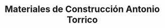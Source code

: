 ---
title: "Materiales de Construcción Antonio Torrico"
url: /hinojosa-del-duque/materiales-de-construccion-antonio-torrico/
shop: comercio
---